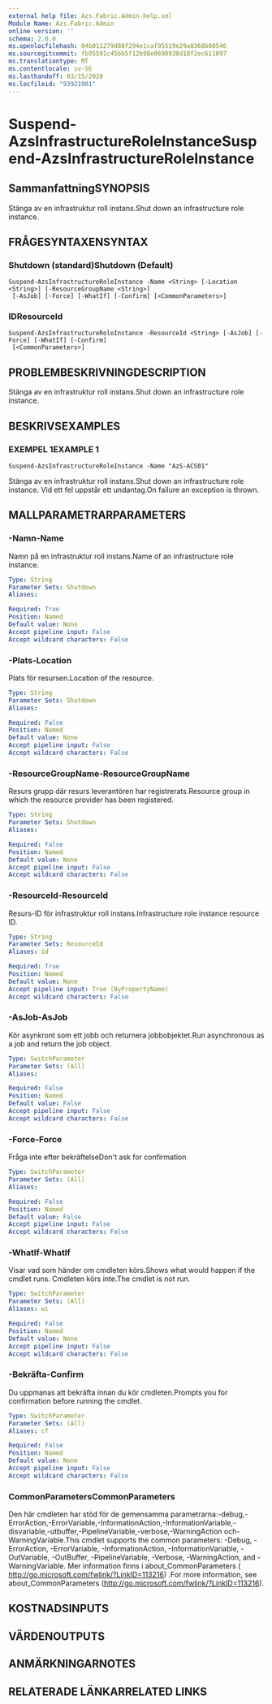 ```yaml
---
external help file: Azs.Fabric.Admin-help.xml
Module Name: Azs.Fabric.Admin
online version: ''
schema: 2.0.0
ms.openlocfilehash: 04b011279d88f294e1caf95519e29a8368b08546
ms.sourcegitcommit: fb95591c45bb5f12b98e0690938d18f2ec611897
ms.translationtype: MT
ms.contentlocale: sv-SE
ms.lasthandoff: 03/15/2020
ms.locfileid: "93921901"
---
```

# <span data-ttu-id="f99fc-101">Suspend-AzsInfrastructureRoleInstance</span><span class="sxs-lookup"><span data-stu-id="f99fc-101">Suspend-AzsInfrastructureRoleInstance</span></span>

## <span data-ttu-id="f99fc-102">Sammanfattning</span><span class="sxs-lookup"><span data-stu-id="f99fc-102">SYNOPSIS</span></span>
<span data-ttu-id="f99fc-103">Stänga av en infrastruktur roll instans.</span><span class="sxs-lookup"><span data-stu-id="f99fc-103">Shut down an infrastructure role instance.</span></span>

## <span data-ttu-id="f99fc-104">FRÅGESYNTAXEN</span><span class="sxs-lookup"><span data-stu-id="f99fc-104">SYNTAX</span></span>

### <span data-ttu-id="f99fc-105">Shutdown (standard)</span><span class="sxs-lookup"><span data-stu-id="f99fc-105">Shutdown (Default)</span></span>
```
Suspend-AzsInfrastructureRoleInstance -Name <String> [-Location <String>] [-ResourceGroupName <String>]
 [-AsJob] [-Force] [-WhatIf] [-Confirm] [<CommonParameters>]
```

### <span data-ttu-id="f99fc-106">ID</span><span class="sxs-lookup"><span data-stu-id="f99fc-106">ResourceId</span></span>
```
Suspend-AzsInfrastructureRoleInstance -ResourceId <String> [-AsJob] [-Force] [-WhatIf] [-Confirm]
 [<CommonParameters>]
```

## <span data-ttu-id="f99fc-107">PROBLEMBESKRIVNING</span><span class="sxs-lookup"><span data-stu-id="f99fc-107">DESCRIPTION</span></span>
<span data-ttu-id="f99fc-108">Stänga av en infrastruktur roll instans.</span><span class="sxs-lookup"><span data-stu-id="f99fc-108">Shut down an infrastructure role instance.</span></span>

## <span data-ttu-id="f99fc-109">BESKRIVS</span><span class="sxs-lookup"><span data-stu-id="f99fc-109">EXAMPLES</span></span>

### <span data-ttu-id="f99fc-110">EXEMPEL 1</span><span class="sxs-lookup"><span data-stu-id="f99fc-110">EXAMPLE 1</span></span>
```
Suspend-AzsInfrastructureRoleInstance -Name "AzS-ACS01"
```

<span data-ttu-id="f99fc-111">Stänga av en infrastruktur roll instans.</span><span class="sxs-lookup"><span data-stu-id="f99fc-111">Shut down an infrastructure role instance.</span></span>
<span data-ttu-id="f99fc-112">Vid ett fel uppstår ett undantag.</span><span class="sxs-lookup"><span data-stu-id="f99fc-112">On failure an exception is thrown.</span></span>

## <span data-ttu-id="f99fc-113">MALLPARAMETRAR</span><span class="sxs-lookup"><span data-stu-id="f99fc-113">PARAMETERS</span></span>

### <span data-ttu-id="f99fc-114">-Namn</span><span class="sxs-lookup"><span data-stu-id="f99fc-114">-Name</span></span>
<span data-ttu-id="f99fc-115">Namn på en infrastruktur roll instans.</span><span class="sxs-lookup"><span data-stu-id="f99fc-115">Name of an infrastructure role instance.</span></span>

```yaml
Type: String
Parameter Sets: Shutdown
Aliases:

Required: True
Position: Named
Default value: None
Accept pipeline input: False
Accept wildcard characters: False
```

### <span data-ttu-id="f99fc-116">-Plats</span><span class="sxs-lookup"><span data-stu-id="f99fc-116">-Location</span></span>
<span data-ttu-id="f99fc-117">Plats för resursen.</span><span class="sxs-lookup"><span data-stu-id="f99fc-117">Location of the resource.</span></span>

```yaml
Type: String
Parameter Sets: Shutdown
Aliases:

Required: False
Position: Named
Default value: None
Accept pipeline input: False
Accept wildcard characters: False
```

### <span data-ttu-id="f99fc-118">-ResourceGroupName</span><span class="sxs-lookup"><span data-stu-id="f99fc-118">-ResourceGroupName</span></span>
<span data-ttu-id="f99fc-119">Resurs grupp där resurs leverantören har registrerats.</span><span class="sxs-lookup"><span data-stu-id="f99fc-119">Resource group in which the resource provider has been registered.</span></span>

```yaml
Type: String
Parameter Sets: Shutdown
Aliases:

Required: False
Position: Named
Default value: None
Accept pipeline input: False
Accept wildcard characters: False
```

### <span data-ttu-id="f99fc-120">-ResourceId</span><span class="sxs-lookup"><span data-stu-id="f99fc-120">-ResourceId</span></span>
<span data-ttu-id="f99fc-121">Resurs-ID för infrastruktur roll instans.</span><span class="sxs-lookup"><span data-stu-id="f99fc-121">Infrastructure role instance resource ID.</span></span>

```yaml
Type: String
Parameter Sets: ResourceId
Aliases: id

Required: True
Position: Named
Default value: None
Accept pipeline input: True (ByPropertyName)
Accept wildcard characters: False
```

### <span data-ttu-id="f99fc-122">-AsJob</span><span class="sxs-lookup"><span data-stu-id="f99fc-122">-AsJob</span></span>
<span data-ttu-id="f99fc-123">Kör asynkront som ett jobb och returnera jobbobjektet.</span><span class="sxs-lookup"><span data-stu-id="f99fc-123">Run asynchronous as a job and return the job object.</span></span>

```yaml
Type: SwitchParameter
Parameter Sets: (All)
Aliases:

Required: False
Position: Named
Default value: False
Accept pipeline input: False
Accept wildcard characters: False
```

### <span data-ttu-id="f99fc-124">-Force</span><span class="sxs-lookup"><span data-stu-id="f99fc-124">-Force</span></span>
<span data-ttu-id="f99fc-125">Fråga inte efter bekräftelse</span><span class="sxs-lookup"><span data-stu-id="f99fc-125">Don't ask for confirmation</span></span>

```yaml
Type: SwitchParameter
Parameter Sets: (All)
Aliases:

Required: False
Position: Named
Default value: False
Accept pipeline input: False
Accept wildcard characters: False
```

### <span data-ttu-id="f99fc-126">-WhatIf</span><span class="sxs-lookup"><span data-stu-id="f99fc-126">-WhatIf</span></span>
<span data-ttu-id="f99fc-127">Visar vad som händer om cmdleten körs.</span><span class="sxs-lookup"><span data-stu-id="f99fc-127">Shows what would happen if the cmdlet runs.</span></span>
<span data-ttu-id="f99fc-128">Cmdleten körs inte.</span><span class="sxs-lookup"><span data-stu-id="f99fc-128">The cmdlet is not run.</span></span>

```yaml
Type: SwitchParameter
Parameter Sets: (All)
Aliases: wi

Required: False
Position: Named
Default value: None
Accept pipeline input: False
Accept wildcard characters: False
```

### <span data-ttu-id="f99fc-129">-Bekräfta</span><span class="sxs-lookup"><span data-stu-id="f99fc-129">-Confirm</span></span>
<span data-ttu-id="f99fc-130">Du uppmanas att bekräfta innan du kör cmdleten.</span><span class="sxs-lookup"><span data-stu-id="f99fc-130">Prompts you for confirmation before running the cmdlet.</span></span>

```yaml
Type: SwitchParameter
Parameter Sets: (All)
Aliases: cf

Required: False
Position: Named
Default value: None
Accept pipeline input: False
Accept wildcard characters: False
```

### <span data-ttu-id="f99fc-131">CommonParameters</span><span class="sxs-lookup"><span data-stu-id="f99fc-131">CommonParameters</span></span>
<span data-ttu-id="f99fc-132">Den här cmdleten har stöd för de gemensamma parametrarna:-debug,-ErrorAction,-ErrorVariable,-InformationAction,-InformationVariable,-disvariable,-utbuffer,-PipelineVariable,-verbose,-WarningAction och-WarningVariable.</span><span class="sxs-lookup"><span data-stu-id="f99fc-132">This cmdlet supports the common parameters: -Debug, -ErrorAction, -ErrorVariable, -InformationAction, -InformationVariable, -OutVariable, -OutBuffer, -PipelineVariable, -Verbose, -WarningAction, and -WarningVariable.</span></span> <span data-ttu-id="f99fc-133">Mer information finns i about_CommonParameters ( http://go.microsoft.com/fwlink/?LinkID=113216) .</span><span class="sxs-lookup"><span data-stu-id="f99fc-133">For more information, see about_CommonParameters (http://go.microsoft.com/fwlink/?LinkID=113216).</span></span>

## <span data-ttu-id="f99fc-134">KOSTNADS</span><span class="sxs-lookup"><span data-stu-id="f99fc-134">INPUTS</span></span>

## <span data-ttu-id="f99fc-135">VÄRDEN</span><span class="sxs-lookup"><span data-stu-id="f99fc-135">OUTPUTS</span></span>

## <span data-ttu-id="f99fc-136">ANMÄRKNINGAR</span><span class="sxs-lookup"><span data-stu-id="f99fc-136">NOTES</span></span>

## <span data-ttu-id="f99fc-137">RELATERADE LÄNKAR</span><span class="sxs-lookup"><span data-stu-id="f99fc-137">RELATED LINKS</span></span>
